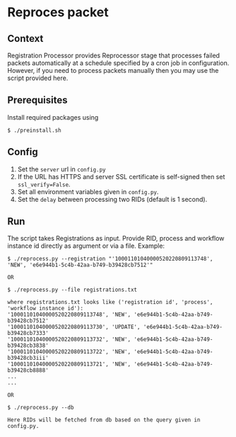 # Reproces packet

## Context
Registration Processor provides Reprocessor stage that processes failed packets automatically at a schedule specified by a cron job in configuration. However, if you need to process packets manually then you may use the script provided here.

## Prerequisites
Install required packages using
```
$ ./preinstall.sh
```
## Config
1. Set the `server` url in `config.py`
1. If the URL has HTTPS and server SSL certificate is self-signed then set `ssl_verify=False`.
1. Set all environment variables given in `config.py`.
1. Set the `delay` between processing two RIDs (default is 1 second).

## Run
The script takes Registrations as input. Provide RID, process and workflow instance id directly as argument or via a file. Example:
```
$ ./reprocess.py --registration "'10001101040000520220809113748', 'NEW', 'e6e944b1-5c4b-42aa-b749-b39428cb7512'"

OR

$ ./reprocess.py --file registrations.txt

where registrations.txt looks like ('registration id', 'process', 'workflow instance id'):
'10001101040000520220809113748', 'NEW', 'e6e944b1-5c4b-42aa-b749-b39428cb7512'
'10001101040000520220809113730', 'UPDATE', 'e6e944b1-5c4b-42aa-b749-b39428cb7333'
'10001101040000520220809113732', 'NEW', 'e6e944b1-5c4b-42aa-b749-b39428cb3838'
'10001101040000520220809113722', 'NEW', 'e6e944b1-5c4b-42aa-b749-b39428cb3iii'
'10001101040000520220809113721', 'NEW', 'e6e944b1-5c4b-42aa-b749-b39428cb8888'
...
...

OR

$ ./reprocess.py --db

Here RIDs will be fetched from db based on the query given in config.py.
```


